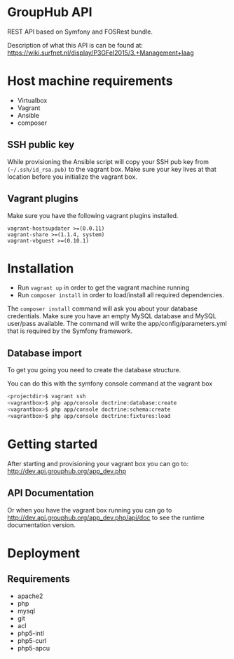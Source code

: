 # GroupHub API
REST API based on Symfony and FOSRest bundle.

Description of what this API is can be found at:
<https://wiki.surfnet.nl/display/P3GFeI2015/3.+Management+laag>

# Host machine requirements

 - Virtualbox
 - Vagrant
 - Ansible
 - composer

## SSH public key
While provisioning the Ansible script will copy your SSH pub key from `(~/.ssh/id_rsa.pub)` to the vagrant box.
Make sure your key lives at that location before you initialize the vagrant box. 

## Vagrant plugins
Make sure you have the following vagrant plugins installed.

    vagrant-hostsupdater >=(0.0.11)
    vagrant-share >=(1.1.4, system)
    vagrant-vbguest >=(0.10.1)

# Installation
- Run `vagrant up` in order to get the vagrant machine running
- Run `composer install` in order to load/install all required dependencies.

The `composer install` command will ask you about your database credentials. Make sure you have an empty MySQL database
and MySQL user/pass available. The command will write the app/config/parameters.yml that is required by the Symfony framework.

## Database import
To get you going you need to create the database structure.

You can do this with the symfony console command at the vagrant box

```sh
<projectdir>$ vagrant ssh
<vagrantbox>$ php app/console doctrine:database:create
<vagrantbox>$ php app/console doctrine:schema:create 
<vagrantbox>$ php app/console doctrine:fixtures:load
```

# Getting started
After starting and provisioning your vagrant box you can go to:
<http://dev.api.grouphub.org/app_dev.php>

## API Documentation
Or when you have the vagrant box running you can go to <http://dev.api.grouphub.org/app_dev.php/api/doc> to see the
runtime documentation version.

# Deployment

## Requirements

 - apache2
 - php
 - mysql
 - git
 - acl
 - php5-intl
 - php5-curl
 - php5-apcu
